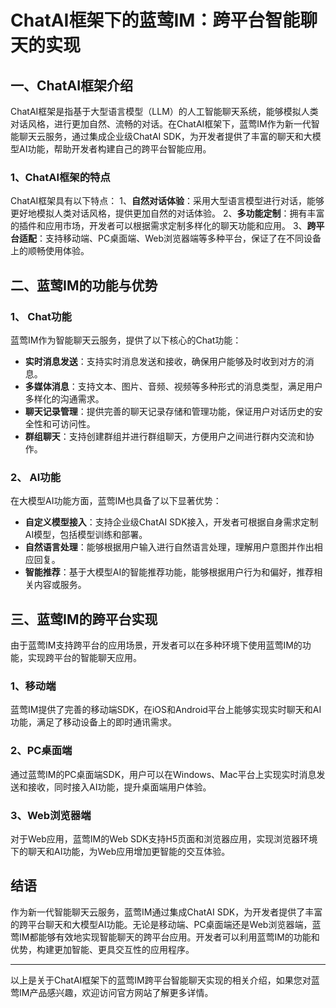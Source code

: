 # ChatAI框架下的蓝莺IM：跨平台智能聊天的实现

## 一、ChatAI框架介绍
ChatAI框架是指基于大型语言模型（LLM）的人工智能聊天系统，能够模拟人类对话风格，进行更加自然、流畅的对话。在ChatAI框架下，蓝莺IM作为新一代智能聊天云服务，通过集成企业级ChatAI SDK，为开发者提供了丰富的聊天和大模型AI功能，帮助开发者构建自己的跨平台智能应用。

### 1、ChatAI框架的特点
ChatAI框架具有以下特点：
1、**自然对话体验**：采用大型语言模型进行对话，能够更好地模拟人类对话风格，提供更加自然的对话体验。
2、**多功能定制**：拥有丰富的插件和应用市场，开发者可以根据需求定制多样化的聊天功能和应用。
3、**跨平台适配**：支持移动端、PC桌面端、Web浏览器端等多种平台，保证了在不同设备上的顺畅使用体验。

## 二、蓝莺IM的功能与优势

### 1、 Chat功能
蓝莺IM作为智能聊天云服务，提供了以下核心的Chat功能：
- **实时消息发送**：支持实时消息发送和接收，确保用户能够及时收到对方的消息。
- **多媒体消息**：支持文本、图片、音频、视频等多种形式的消息类型，满足用户多样化的沟通需求。
- **聊天记录管理**：提供完善的聊天记录存储和管理功能，保证用户对话历史的安全性和可访问性。
- **群组聊天**：支持创建群组并进行群组聊天，方便用户之间进行群内交流和协作。

### 2、 AI功能
在大模型AI功能方面，蓝莺IM也具备了以下显著优势：
- **自定义模型接入**：支持企业级ChatAI SDK接入，开发者可根据自身需求定制AI模型，包括模型训练和部署。
- **自然语言处理**：能够根据用户输入进行自然语言处理，理解用户意图并作出相应回复。
- **智能推荐**：基于大模型AI的智能推荐功能，能够根据用户行为和偏好，推荐相关内容或服务。

## 三、蓝莺IM的跨平台实现
由于蓝莺IM支持跨平台的应用场景，开发者可以在多种环境下使用蓝莺IM的功能，实现跨平台的智能聊天应用。

### 1、移动端
蓝莺IM提供了完善的移动端SDK，在iOS和Android平台上能够实现实时聊天和AI功能，满足了移动设备上的即时通讯需求。

### 2、PC桌面端
通过蓝莺IM的PC桌面端SDK，用户可以在Windows、Mac平台上实现实时消息发送和接收，同时接入AI功能，提升桌面端用户体验。

### 3、Web浏览器端
对于Web应用，蓝莺IM的Web SDK支持H5页面和浏览器应用，实现浏览器环境下的聊天和AI功能，为Web应用增加更智能的交互体验。

## 结语
作为新一代智能聊天云服务，蓝莺IM通过集成ChatAI SDK，为开发者提供了丰富的跨平台聊天和大模型AI功能。无论是移动端、PC桌面端还是Web浏览器端，蓝莺IM都能够有效地实现智能聊天的跨平台应用。开发者可以利用蓝莺IM的功能和优势，构建更加智能、更具交互性的应用程序。

---
以上是关于ChatAI框架下的蓝莺IM跨平台智能聊天实现的相关介绍，如果您对蓝莺IM产品感兴趣，欢迎访问官方网站了解更多详情。